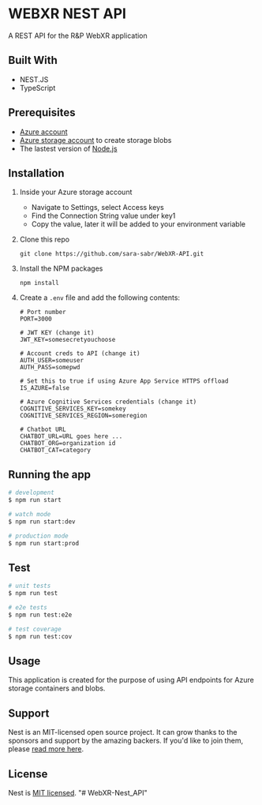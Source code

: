 # WEBXR NEST API

A REST API for the R&P WebXR application

## Built With
- NEST.JS
- TypeScript

## Prerequisites
- [Azure account](https://azure.microsoft.com/free/?ref=microsoft.com&utm_source=microsoft.com&utm_medium=docs&utm_campaign=visualstudio)
- [Azure storage account](https://docs.microsoft.com/en-us/azure/storage/common/storage-account-create) to create storage blobs
- The lastest version of [Node.js](https://nodejs.org/en/download/)

## Installation

1. Inside your Azure storage account
    - Navigate to Settings, select Access keys
    - Find the Connection String value under key1
    - Copy the value, later it will be added to your environment variable

2. Clone this repo

    ```git clone https://github.com/sara-sabr/WebXR-API.git```

3. Install the NPM packages

    ```npm install```

4. Create a `.env` file and add the following contents:
    ```
    # Port number
    PORT=3000

    # JWT KEY (change it)
    JWT_KEY=somesecretyouchoose

    # Account creds to API (change it)
    AUTH_USER=someuser
    AUTH_PASS=somepwd

    # Set this to true if using Azure App Service HTTPS offload
    IS_AZURE=false

    # Azure Cognitive Services credentials (change it)
    COGNITIVE_SERVICES_KEY=somekey
    COGNITIVE_SERVICES_REGION=someregion

    # Chatbot URL
    CHATBOT_URL=URL goes here ...
    CHATBOT_ORG=organization id
    CHATBOT_CAT=category
    ```

## Running the app

```bash
# development
$ npm run start

# watch mode
$ npm run start:dev

# production mode
$ npm run start:prod
```

## Test

```bash
# unit tests
$ npm run test

# e2e tests
$ npm run test:e2e

# test coverage
$ npm run test:cov
```
## Usage
This application is created for the purpose of using API endpoints for Azure storage containers and blobs.

## Support

Nest is an MIT-licensed open source project. It can grow thanks to the sponsors and support by the amazing backers. If you'd like to join them, please [read more here](https://docs.nestjs.com/support).


## License

  Nest is [MIT licensed](https://github.com/nestjs/nest/blob/master/LICENSE).
"# WebXR-Nest_API"
